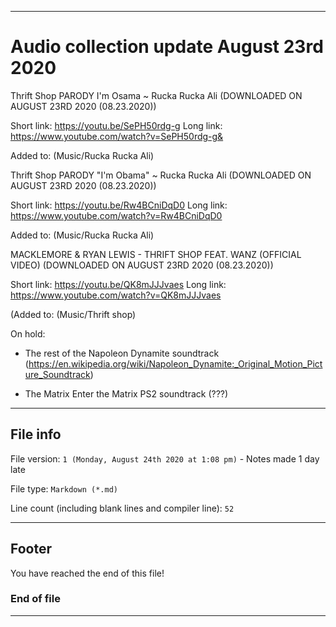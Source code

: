 
***

# Audio collection update August 23rd 2020

Thrift Shop PARODY I'm Osama ~ Rucka Rucka Ali (DOWNLOADED ON AUGUST 23RD 2020 (08.23.2020))

Short link: https://youtu.be/SePH50rdg-g
Long link: https://www.youtube.com/watch?v=SePH50rdg-g&

Added to: (Music/Rucka Rucka Ali)

Thrift Shop PARODY "I'm Obama" ~ Rucka Rucka Ali (DOWNLOADED ON AUGUST 23RD 2020 (08.23.2020))

Short link: https://youtu.be/Rw4BCniDqD0
Long link: https://www.youtube.com/watch?v=Rw4BCniDqD0

Added to: (Music/Rucka Rucka Ali)

MACKLEMORE & RYAN LEWIS - THRIFT SHOP FEAT. WANZ (OFFICIAL VIDEO) (DOWNLOADED ON AUGUST 23RD 2020 (08.23.2020))

Short link: https://youtu.be/QK8mJJJvaes
Long link: https://www.youtube.com/watch?v=QK8mJJJvaes

(Added to: (Music/Thrift shop)

On hold:

* The rest of the Napoleon Dynamite soundtrack (https://en.wikipedia.org/wiki/Napoleon_Dynamite:_Original_Motion_Picture_Soundtrack)

* The Matrix Enter the Matrix PS2 soundtrack (???)

***

## File info

File version: `1 (Monday, August 24th 2020 at 1:08 pm)` - Notes made 1 day late

File type: `Markdown (*.md)`

Line count (including blank lines and compiler line): `52`

***

## Footer

You have reached the end of this file!

### End of file

***
